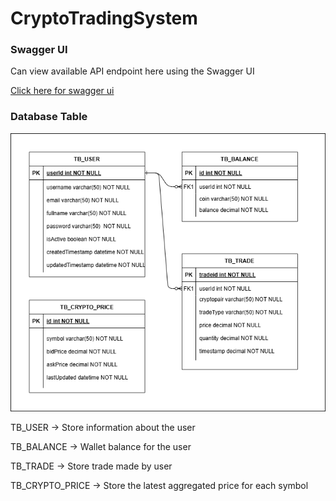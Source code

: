 # CryptoTradingSystem

### Swagger UI

Can view available API endpoint here using the Swagger UI

[Click here for swagger ui](http://localhost:8080/swagger-ui/index.html#/)

### Database Table
![](image\entity_relation_diagram.png)

TB_USER -> Store information about the user

TB_BALANCE -> Wallet balance for the user

TB_TRADE -> Store trade made by user

TB_CRYPTO_PRICE -> Store the latest aggregated price for each symbol
